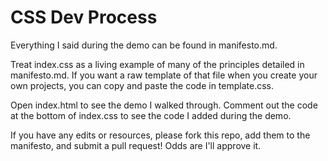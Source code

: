 # CSS Dev Process

Everything I said during the demo can be found in manifesto.md.

Treat index.css as a living example of many of the principles detailed in manifesto.md. If you want a raw template of that file when you create your own projects, you can copy and paste the code in template.css.

Open index.html to see the demo I walked through. Comment out the code at the bottom of index.css to see the code I added during the demo.

If you have any edits or resources, please fork this repo, add them to the manifesto, and submit a pull request! Odds are I'll approve it.
